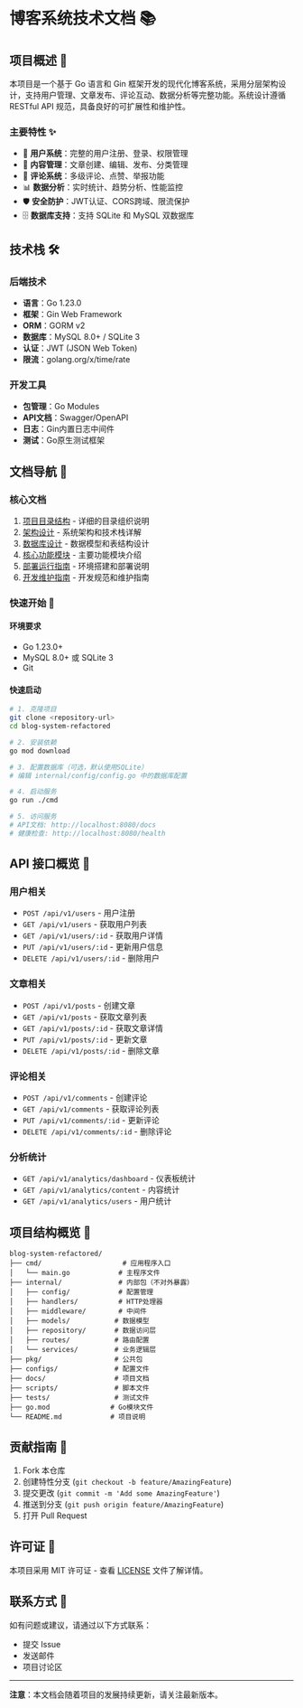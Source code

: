 # 博客系统技术文档 📚

## 项目概述 🎯

本项目是一个基于 Go 语言和 Gin 框架开发的现代化博客系统，采用分层架构设计，支持用户管理、文章发布、评论互动、数据分析等完整功能。系统设计遵循 RESTful API 规范，具备良好的可扩展性和维护性。

### 主要特性 ✨

- 🔐 **用户系统**：完整的用户注册、登录、权限管理
- 📝 **内容管理**：文章创建、编辑、发布、分类管理
- 💬 **评论系统**：多级评论、点赞、举报功能
- 📊 **数据分析**：实时统计、趋势分析、性能监控
- 🛡️ **安全防护**：JWT认证、CORS跨域、限流保护
- 🗄️ **数据库支持**：支持 SQLite 和 MySQL 双数据库

## 技术栈 🛠️

### 后端技术
- **语言**：Go 1.23.0
- **框架**：Gin Web Framework
- **ORM**：GORM v2
- **数据库**：MySQL 8.0+ / SQLite 3
- **认证**：JWT (JSON Web Token)
- **限流**：golang.org/x/time/rate

### 开发工具
- **包管理**：Go Modules
- **API文档**：Swagger/OpenAPI
- **日志**：Gin内置日志中间件
- **测试**：Go原生测试框架

## 文档导航 📖

### 核心文档
1. [项目目录结构](./01-project-structure.md) - 详细的目录组织说明
2. [架构设计](./02-architecture.md) - 系统架构和技术栈详解
3. [数据库设计](./03-database.md) - 数据模型和表结构设计
4. [核心功能模块](./04-modules.md) - 主要功能模块介绍
5. [部署运行指南](./05-deployment.md) - 环境搭建和部署说明
6. [开发维护指南](./06-development.md) - 开发规范和维护指南

### 快速开始 🚀

#### 环境要求
- Go 1.23.0+
- MySQL 8.0+ 或 SQLite 3
- Git

#### 快速启动
```bash
# 1. 克隆项目
git clone <repository-url>
cd blog-system-refactored

# 2. 安装依赖
go mod download

# 3. 配置数据库（可选，默认使用SQLite）
# 编辑 internal/config/config.go 中的数据库配置

# 4. 启动服务
go run ./cmd

# 5. 访问服务
# API文档: http://localhost:8080/docs
# 健康检查: http://localhost:8080/health
```

## API 接口概览 🔌

### 用户相关
- `POST /api/v1/users` - 用户注册
- `GET /api/v1/users` - 获取用户列表
- `GET /api/v1/users/:id` - 获取用户详情
- `PUT /api/v1/users/:id` - 更新用户信息
- `DELETE /api/v1/users/:id` - 删除用户

### 文章相关
- `POST /api/v1/posts` - 创建文章
- `GET /api/v1/posts` - 获取文章列表
- `GET /api/v1/posts/:id` - 获取文章详情
- `PUT /api/v1/posts/:id` - 更新文章
- `DELETE /api/v1/posts/:id` - 删除文章

### 评论相关
- `POST /api/v1/comments` - 创建评论
- `GET /api/v1/comments` - 获取评论列表
- `PUT /api/v1/comments/:id` - 更新评论
- `DELETE /api/v1/comments/:id` - 删除评论

### 分析统计
- `GET /api/v1/analytics/dashboard` - 仪表板统计
- `GET /api/v1/analytics/content` - 内容统计
- `GET /api/v1/analytics/users` - 用户统计

## 项目结构概览 📁

```
blog-system-refactored/
├── cmd/                    # 应用程序入口
│   └── main.go            # 主程序文件
├── internal/              # 内部包（不对外暴露）
│   ├── config/            # 配置管理
│   ├── handlers/          # HTTP处理器
│   ├── middleware/        # 中间件
│   ├── models/           # 数据模型
│   ├── repository/       # 数据访问层
│   ├── routes/           # 路由配置
│   └── services/         # 业务逻辑层
├── pkg/                  # 公共包
├── configs/              # 配置文件
├── docs/                 # 项目文档
├── scripts/              # 脚本文件
├── tests/                # 测试文件
├── go.mod               # Go模块文件
└── README.md            # 项目说明
```

## 贡献指南 🤝

1. Fork 本仓库
2. 创建特性分支 (`git checkout -b feature/AmazingFeature`)
3. 提交更改 (`git commit -m 'Add some AmazingFeature'`)
4. 推送到分支 (`git push origin feature/AmazingFeature`)
5. 打开 Pull Request

## 许可证 📄

本项目采用 MIT 许可证 - 查看 [LICENSE](../LICENSE) 文件了解详情。

## 联系方式 📧

如有问题或建议，请通过以下方式联系：
- 提交 Issue
- 发送邮件
- 项目讨论区

---

**注意**：本文档会随着项目的发展持续更新，请关注最新版本。